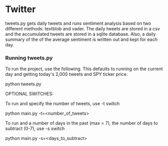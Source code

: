 # Twitter

tweets.py gets daily tweets and runs sentiment analysis based on two different methods: textblob and vader. The daily tweets are stored in a csv and the accumulated tweets are stored in a sqlite database. Also, a daily summary of the of the average sentiment is written out and kept for each day.

### Running tweets.py

To run the project, use the following. This defaults to running on the current day and getting today's
2,000 tweets and SPY ticker price.

python tweets.py

OPTIONAL SWITCHES:

To run and specify the number of tweets, use -t switch

python main.py -t=<number_of_tweets>

To run and a number of days in the past (max = 7), the number of days to subtract (0-7), use -s switch

python main.py -s=<days_to_subtract>